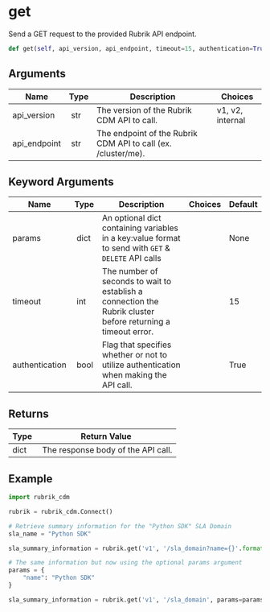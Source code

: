 # get

Send a GET request to the provided Rubrik API endpoint.

```py
def get(self, api_version, api_endpoint, timeout=15, authentication=True, params=None):
```

## Arguments

| Name        | Type | Description                                                                 | Choices |
|-------------|------|-----------------------------------------------------------------------------|---------|
| api_version  | str | The version of the Rubrik CDM API to call.  | v1, v2, internal |
| api_endpoint  | str | The endpoint of the Rubrik CDM API to call (ex. /cluster/me). |  |

## Keyword Arguments

| Name        | Type | Description                                                                 | Choices | Default |
|-------------|------|-----------------------------------------------------------------------------|---------|---------|
| params  | dict | An optional dict containing variables in a key:value format to send with `GET` & `DELETE` API calls  |  | None |
| timeout  | int | The number of seconds to wait to establish a connection the Rubrik cluster before returning a timeout error.  |  | 15 |
| authentication  | bool | Flag that specifies whether or not to utilize authentication when making the API call.  |  | True |

## Returns

| Type | Return Value                                                                                  |
|------|-----------------------------------------------------------------------------------------------|
| dict | The response body of the API call. |



## Example

```py
import rubrik_cdm

rubrik = rubrik_cdm.Connect()

# Retrieve summary information for the "Python SDK" SLA Domain
sla_name = "Python SDK"

sla_summary_information = rubrik.get('v1', '/sla_domain?name={}'.format(sla_name))

# The same information but now using the optional params argument
params = {
    "name": "Python SDK"
}

sla_summary_information = rubrik.get('v1', '/sla_domain', params=params)
```
